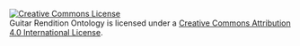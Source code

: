 <a rel="license" href="http://creativecommons.org/licenses/by/4.0/"><img alt="Creative Commons License" style="border-width:0" src="https://i.creativecommons.org/l/by/4.0/88x31.png" /></a><br />Guitar Rendition Ontology is licensed under a <a rel="license" href="http://creativecommons.org/licenses/by/4.0/">Creative Commons Attribution 4.0 International License</a>.

